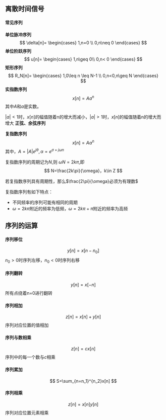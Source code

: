 ## 离散时间信号
#### 常见序列
**单位脉冲序列**
$$
\delta[n]=
\begin{cases}
1,n=0 \\
0,n\neq 0
\end{cases}
$$
**单位阶跃序列**
$$
u[n]=
\begin{cases}
1,n\geq 0\\
0,n< 0
\end{cases} 
$$
**矩形序列**
$$
R_N[n]=
\begin{cases}
1,0\leq n \leq N-1 \\
0,n<0,n\geq N
\end{cases}
$$
**实指数序列**
$$
x[n]=Aa^n
$$
其中$A$和$a$是实数。

$|a|<1$时，$x[n]$的幅值随着n的增大而减小，$|a|>1$时，$x[n]$的幅值随着n的增大而增大
**正弦、余弦序列**

**复指数序列**
$$
x[n]=A\alpha^n
$$
其中，$A=|A|e^{j\theta},\alpha=e^{\sigma+j\omega n}$

复指数序列的周期记为$N$,则 $\omega N =2k\pi$,即
$$
N=\frac{2k\pi}{\omega}，k\in Z
$$

若复指数序列具有周期性，那么$\frac{2\pi}{\omega}必须为有理数$

复指数序列有如下特点：
* 不同频率的序列可能有相同的周期
* $\omega=2k\pi$附近的频率为低频，$\omega=2k\pi+\pi$附近的频率为高频

## 序列的运算
#### 序列移位
$$
y[n]=x[n-n_0]
$$
$n_0>0$时序列左移，$n_0<0$时序列右移
#### 序列翻转
$$
y[n]=x[-n]
$$
所有点绕着n=0进行翻转
#### 序列相加
$$
z[n]=x[n]+y[n]
$$
序列对应位置的值相加
#### 序列与数相乘
$$
z[n]=cx[n]
$$
序列中的每一个数与$c$相乘
#### 序列累加
$$
S=\sum_{n=n_1}^{n_2}x[n]
$$
#### 序列相乘
$$
z[n]=x[n]y[n]
$$
序列对应位置元素相乘